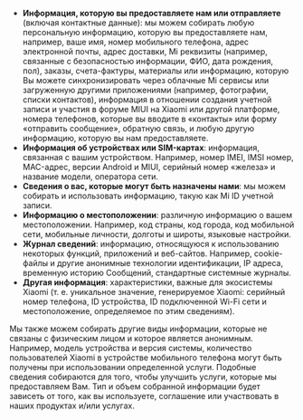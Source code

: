 - **Информация, которую вы предоставляете нам или отправляете** (включая контактные данные): мы можем собирать любую персональную информацию, которую вы предоставляете нам, например, ваше имя, номер мобильного телефона, адрес электронной почты, адрес доставки, Mi реквизиты (например, связанные с безопасностью информации, ФИО, дата рождения, пол), заказы, счета-фактуры, материалы или информацию, которую Вы можете синхронизировать через облачные Mi сервисы или загруженную другими приложениями (например, фотографии, списки контактов), информация в отношении создания учетной записи и участия в форуме MIUI на Xiaomi или другой платформе, номера телефонов, которые вы вводите в «контакты» или форму «отправить сообщение», обратную связь, и любую другую информацию, которую вы нам предоставляете.
- **Информация об устройствах или SIM-картах**: информация, связанная с вашим устройством. Например, номер IMEI, IMSI номер, MAC-адрес, версии Android и MIUI, серийный номер «железа» и название модели, оператора сети.
- **Сведения о вас, которые могут быть назначены нами**: мы можем собирать и использовать информацию, такую как Mi ID учетной записи.
- **Информацию о местоположении**: различную информацию о вашем местоположении. Например, код страны, код города, код мобильной сети, мобильные личности, долготы и широты, языковые настройки.
- **Журнал сведений**: информацию, относящуюся к использованию некоторых функций, приложений и веб-сайтов. Например, cookie-файлы и другие анонимные технологии идентификации, IP адреса, временную историю Сообщений, стандартные системные журналы.
- **Другая информация**: характеристики, важные для экосистемы Xiaomi (т. е. уникальное значение, генерируемое Xiaomi: серийный номер телефона, ID устройства, ID подключенной Wi-Fi сети и местоположение, определяемое по этим сведениям).

Мы также можем собирать другие виды информации, которые не связаны с физическим лицом и которое является анонимным. Например, модель устройства и версия системы, количество пользователей Xiaomi в устройстве мобильного телефона могут быть получены при использовании определенной услуги. Подобные сведения собираются для того, чтобы улучшить услуги, которые мы предоставляем Вам. Тип и объем собранной информации будет зависеть от того, как вы используете, соглашение или участвовать в наших продуктах и/или услугах.
